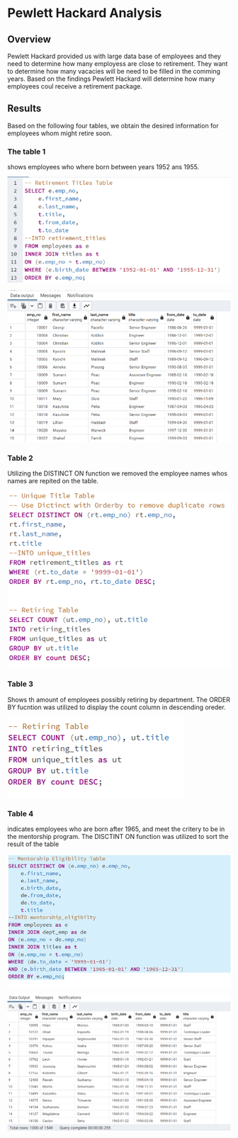# Pewlett Hackard Analysis


## Overview

Pewlett Hackard provided us with large data base of employees and they need to determine how many employess are close to retirement. They want to determine how many vacacies will be need to be filled in the comming years. Based on the findings Pewlett Hackard will determine how many employees coul receive a retirement package.

## Results

Based on the following four tables, we obtain the desired information for employees whom might retire soon. 

### The table 1 

shows employees who where born between years 1952 ans 1955.

![image](Resources/1.png)

![image](Resources/1-1.png)

### Table 2 

Utilizing the DISTINCT ON function we removed the employee names whos names are repited on the table.

![image](Resources/2.png)

### Table 3

Shows th amount of employees possibly retiring by department. The ORDER BY fucntion was utilized to display the count column in descending oreder.

![image](Resources/3.png)

### Table 4

indicates employees who are born after 1965, and meet the critery to be in the mentorship program. The DISCTINT ON function was utilized to sort the result of the table

![image](Resources/4.png)

![image](Resources/4-1.png)

